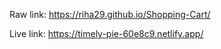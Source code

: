 Raw link:  https://riha29.github.io/Shopping-Cart/

Live link:  https://timely-pie-60e8c9.netlify.app/
